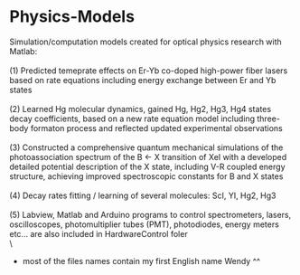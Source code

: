 # Physics-Models
Simulation/computation models created for optical physics research with Matlab: \
\
(1) Predicted temeprate effects on Er-Yb co-doped high-power fiber lasers based on rate equations including energy exchange between Er and Yb states \
\
(2) Learned Hg molecular dynamics, gained Hg, Hg2, Hg3, Hg4 states decay coefficients, based on a new rate equation model including three-body formaton process and reflected updated experimental observations \
\
(3) Constructed a comprehensive quantum mechanical simulations of the photoassociation spectrum of the B ← X transition of XeI with a developed detailed potential description of the X state, including V-R coupled energy structure, achieving improved spectroscopic constants for B and X states\
\
(4) Decay rates fitting / learning of several molecules: ScI, YI, Hg2, Hg3\
\
(5) Labview, Matlab and Arduino programs to control spectrometers, lasers, oscilloscopes, photomultiplier tubes (PMT), photodiodes, energy meters etc... are also included in HardwareControl foler\
\
* most of the files names contain my first English name Wendy ^^
